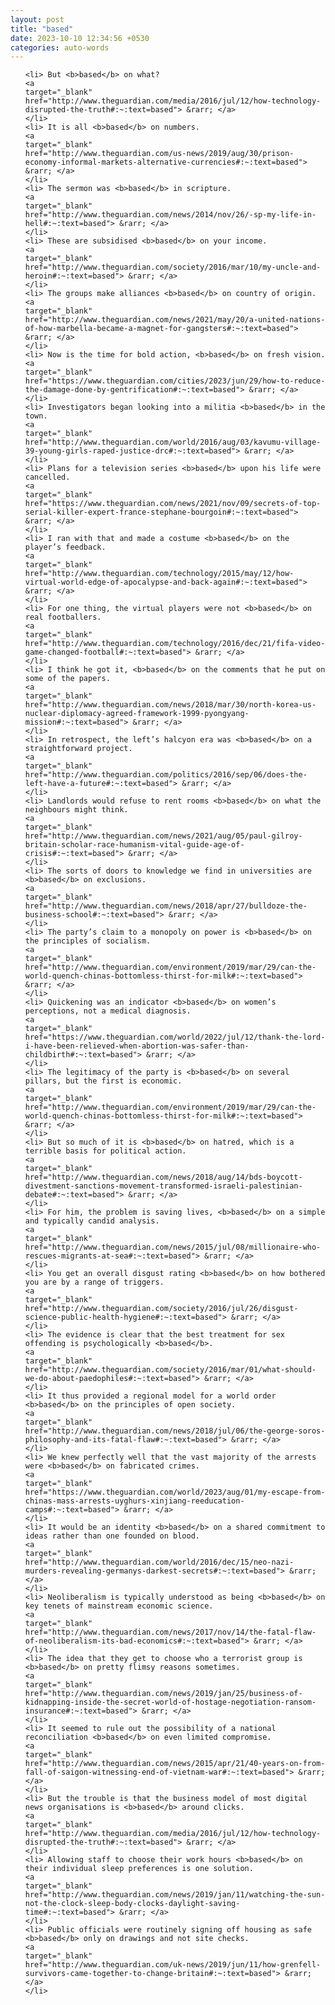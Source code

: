 ```yaml
---
layout: post
title: "based"
date: 2023-10-10 12:34:56 +0530
categories: auto-words
---
```

<ol>

    <li> But <b>based</b> on what?
    <a 
    target="_blank" 
    href="http://www.theguardian.com/media/2016/jul/12/how-technology-disrupted-the-truth#:~:text=based"> &rarr; </a>
    </li>
    <li> It is all <b>based</b> on numbers.
    <a 
    target="_blank" 
    href="http://www.theguardian.com/us-news/2019/aug/30/prison-economy-informal-markets-alternative-currencies#:~:text=based"> &rarr; </a>
    </li>
    <li> The sermon was <b>based</b> in scripture.
    <a 
    target="_blank" 
    href="http://www.theguardian.com/news/2014/nov/26/-sp-my-life-in-hell#:~:text=based"> &rarr; </a>
    </li>
    <li> These are subsidised <b>based</b> on your income.
    <a 
    target="_blank" 
    href="http://www.theguardian.com/society/2016/mar/10/my-uncle-and-heroin#:~:text=based"> &rarr; </a>
    </li>
    <li> The groups make alliances <b>based</b> on country of origin.
    <a 
    target="_blank" 
    href="http://www.theguardian.com/news/2021/may/20/a-united-nations-of-how-marbella-became-a-magnet-for-gangsters#:~:text=based"> &rarr; </a>
    </li>
    <li> Now is the time for bold action, <b>based</b> on fresh vision.
    <a 
    target="_blank" 
    href="https://www.theguardian.com/cities/2023/jun/29/how-to-reduce-the-damage-done-by-gentrification#:~:text=based"> &rarr; </a>
    </li>
    <li> Investigators began looking into a militia <b>based</b> in the town.
    <a 
    target="_blank" 
    href="http://www.theguardian.com/world/2016/aug/03/kavumu-village-39-young-girls-raped-justice-drc#:~:text=based"> &rarr; </a>
    </li>
    <li> Plans for a television series <b>based</b> upon his life were cancelled.
    <a 
    target="_blank" 
    href="https://www.theguardian.com/news/2021/nov/09/secrets-of-top-serial-killer-expert-france-stephane-bourgoin#:~:text=based"> &rarr; </a>
    </li>
    <li> I ran with that and made a costume <b>based</b> on the player’s feedback.
    <a 
    target="_blank" 
    href="http://www.theguardian.com/technology/2015/may/12/how-virtual-world-edge-of-apocalypse-and-back-again#:~:text=based"> &rarr; </a>
    </li>
    <li> For one thing, the virtual players were not <b>based</b> on real footballers.
    <a 
    target="_blank" 
    href="http://www.theguardian.com/technology/2016/dec/21/fifa-video-game-changed-football#:~:text=based"> &rarr; </a>
    </li>
    <li> I think he got it, <b>based</b> on the comments that he put on some of the papers.
    <a 
    target="_blank" 
    href="http://www.theguardian.com/news/2018/mar/30/north-korea-us-nuclear-diplomacy-agreed-framework-1999-pyongyang-mission#:~:text=based"> &rarr; </a>
    </li>
    <li> In retrospect, the left’s halcyon era was <b>based</b> on a straightforward project.
    <a 
    target="_blank" 
    href="http://www.theguardian.com/politics/2016/sep/06/does-the-left-have-a-future#:~:text=based"> &rarr; </a>
    </li>
    <li> Landlords would refuse to rent rooms <b>based</b> on what the neighbours might think.
    <a 
    target="_blank" 
    href="http://www.theguardian.com/news/2021/aug/05/paul-gilroy-britain-scholar-race-humanism-vital-guide-age-of-crisis#:~:text=based"> &rarr; </a>
    </li>
    <li> The sorts of doors to knowledge we find in universities are <b>based</b> on exclusions.
    <a 
    target="_blank" 
    href="http://www.theguardian.com/news/2018/apr/27/bulldoze-the-business-school#:~:text=based"> &rarr; </a>
    </li>
    <li> The party’s claim to a monopoly on power is <b>based</b> on the principles of socialism.
    <a 
    target="_blank" 
    href="http://www.theguardian.com/environment/2019/mar/29/can-the-world-quench-chinas-bottomless-thirst-for-milk#:~:text=based"> &rarr; </a>
    </li>
    <li> Quickening was an indicator <b>based</b> on women’s perceptions, not a medical diagnosis.
    <a 
    target="_blank" 
    href="https://www.theguardian.com/world/2022/jul/12/thank-the-lord-i-have-been-relieved-when-abortion-was-safer-than-childbirth#:~:text=based"> &rarr; </a>
    </li>
    <li> The legitimacy of the party is <b>based</b> on several pillars, but the first is economic.
    <a 
    target="_blank" 
    href="http://www.theguardian.com/environment/2019/mar/29/can-the-world-quench-chinas-bottomless-thirst-for-milk#:~:text=based"> &rarr; </a>
    </li>
    <li> But so much of it is <b>based</b> on hatred, which is a terrible basis for political action.
    <a 
    target="_blank" 
    href="http://www.theguardian.com/news/2018/aug/14/bds-boycott-divestment-sanctions-movement-transformed-israeli-palestinian-debate#:~:text=based"> &rarr; </a>
    </li>
    <li> For him, the problem is saving lives, <b>based</b> on a simple and typically candid analysis.
    <a 
    target="_blank" 
    href="http://www.theguardian.com/news/2015/jul/08/millionaire-who-rescues-migrants-at-sea#:~:text=based"> &rarr; </a>
    </li>
    <li> You get an overall disgust rating <b>based</b> on how bothered you are by a range of triggers.
    <a 
    target="_blank" 
    href="http://www.theguardian.com/society/2016/jul/26/disgust-science-public-health-hygiene#:~:text=based"> &rarr; </a>
    </li>
    <li> The evidence is clear that the best treatment for sex offending is psychologically <b>based</b>.
    <a 
    target="_blank" 
    href="http://www.theguardian.com/society/2016/mar/01/what-should-we-do-about-paedophiles#:~:text=based"> &rarr; </a>
    </li>
    <li> It thus provided a regional model for a world order <b>based</b> on the principles of open society.
    <a 
    target="_blank" 
    href="http://www.theguardian.com/news/2018/jul/06/the-george-soros-philosophy-and-its-fatal-flaw#:~:text=based"> &rarr; </a>
    </li>
    <li> We knew perfectly well that the vast majority of the arrests were <b>based</b> on fabricated crimes.
    <a 
    target="_blank" 
    href="https://www.theguardian.com/world/2023/aug/01/my-escape-from-chinas-mass-arrests-uyghurs-xinjiang-reeducation-camps#:~:text=based"> &rarr; </a>
    </li>
    <li> It would be an identity <b>based</b> on a shared commitment to ideas rather than one founded on blood.
    <a 
    target="_blank" 
    href="http://www.theguardian.com/world/2016/dec/15/neo-nazi-murders-revealing-germanys-darkest-secrets#:~:text=based"> &rarr; </a>
    </li>
    <li> Neoliberalism is typically understood as being <b>based</b> on key tenets of mainstream economic science.
    <a 
    target="_blank" 
    href="http://www.theguardian.com/news/2017/nov/14/the-fatal-flaw-of-neoliberalism-its-bad-economics#:~:text=based"> &rarr; </a>
    </li>
    <li> The idea that they get to choose who a terrorist group is <b>based</b> on pretty flimsy reasons sometimes.
    <a 
    target="_blank" 
    href="http://www.theguardian.com/news/2019/jan/25/business-of-kidnapping-inside-the-secret-world-of-hostage-negotiation-ransom-insurance#:~:text=based"> &rarr; </a>
    </li>
    <li> It seemed to rule out the possibility of a national reconciliation <b>based</b> on even limited compromise.
    <a 
    target="_blank" 
    href="http://www.theguardian.com/news/2015/apr/21/40-years-on-from-fall-of-saigon-witnessing-end-of-vietnam-war#:~:text=based"> &rarr; </a>
    </li>
    <li> But the trouble is that the business model of most digital news organisations is <b>based</b> around clicks.
    <a 
    target="_blank" 
    href="http://www.theguardian.com/media/2016/jul/12/how-technology-disrupted-the-truth#:~:text=based"> &rarr; </a>
    </li>
    <li> Allowing staff to choose their work hours <b>based</b> on their individual sleep preferences is one solution.
    <a 
    target="_blank" 
    href="http://www.theguardian.com/news/2019/jan/11/watching-the-sun-not-the-clock-sleep-body-clocks-daylight-saving-time#:~:text=based"> &rarr; </a>
    </li>
    <li> Public officials were routinely signing off housing as safe <b>based</b> only on drawings and not site checks.
    <a 
    target="_blank" 
    href="http://www.theguardian.com/uk-news/2019/jun/11/how-grenfell-survivors-came-together-to-change-britain#:~:text=based"> &rarr; </a>
    </li>